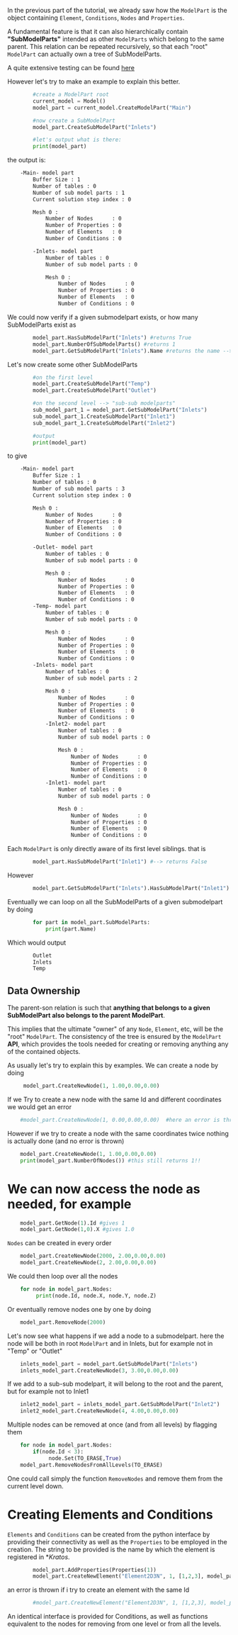 In the previous part of the tutorial, we already saw how the `ModelPart` is the object containing `Element`, `Conditions`, `Nodes` and `Properties`.

A fundamental feature is that it can also hierarchically contain **"SubModelParts"** intended as other `ModelParts` which belong to the same parent. This relation can be repeated recursively, so that each "root" `ModelPart` can actually own a tree of SubModelParts.

A quite extensive testing can be found [here](https://github.com/KratosMultiphysics/Kratos/blob/master/kratos/tests/test_model_part.py)

However let's try to make an example to explain this better. 

~~~~py        
        #create a ModelPart root
        current_model = Model()
        model_part = current_model.CreateModelPart("Main")

        #now create a SubModelPart
        model_part.CreateSubModelPart("Inlets")

        #let's output what is there:
        print(model_part)
~~~~

the output is:

~~~~bash      
    -Main- model part
        Buffer Size : 1
        Number of tables : 0
        Number of sub model parts : 1
        Current solution step index : 0

        Mesh 0 : 
            Number of Nodes      : 0
            Number of Properties : 0
            Number of Elements   : 0
            Number of Conditions : 0

        -Inlets- model part
            Number of tables : 0
            Number of sub model parts : 0

            Mesh 0 : 
                Number of Nodes      : 0
                Number of Properties : 0
                Number of Elements   : 0
                Number of Conditions : 0
~~~~

We could now verify if a given submodelpart exists, or how many SubModelParts exist as

~~~~py        
        model_part.HasSubModelPart("Inlets") #returns True
        model_part.NumberOfSubModelParts() #returns 1
        model_part.GetSubModelPart("Inlets").Name #returns the name --> Inlets
~~~~        

Let's now create some other SubModelParts

~~~~py
        #on the first level
        model_part.CreateSubModelPart("Temp")
        model_part.CreateSubModelPart("Outlet")

        #on the second level --> "sub-sub modelparts"
        sub_model_part_1 = model_part.GetSubModelPart("Inlets")
        sub_model_part_1.CreateSubModelPart("Inlet1")
        sub_model_part_1.CreateSubModelPart("Inlet2")

        #output
        print(model_part)
~~~~

to give

~~~~bash
    -Main- model part
        Buffer Size : 1
        Number of tables : 0
        Number of sub model parts : 3
        Current solution step index : 0

        Mesh 0 : 
            Number of Nodes      : 0
            Number of Properties : 0
            Number of Elements   : 0
            Number of Conditions : 0

        -Outlet- model part
            Number of tables : 0
            Number of sub model parts : 0

            Mesh 0 : 
                Number of Nodes      : 0
                Number of Properties : 0
                Number of Elements   : 0
                Number of Conditions : 0
        -Temp- model part
            Number of tables : 0
            Number of sub model parts : 0

            Mesh 0 : 
                Number of Nodes      : 0
                Number of Properties : 0
                Number of Elements   : 0
                Number of Conditions : 0
        -Inlets- model part
            Number of tables : 0
            Number of sub model parts : 2

            Mesh 0 : 
                Number of Nodes      : 0
                Number of Properties : 0
                Number of Elements   : 0
                Number of Conditions : 0
            -Inlet2- model part
                Number of tables : 0
                Number of sub model parts : 0

                Mesh 0 : 
                    Number of Nodes      : 0
                    Number of Properties : 0
                    Number of Elements   : 0
                    Number of Conditions : 0
            -Inlet1- model part
                Number of tables : 0
                Number of sub model parts : 0

                Mesh 0 : 
                    Number of Nodes      : 0
                    Number of Properties : 0
                    Number of Elements   : 0
                    Number of Conditions : 0
~~~~

Each `ModelPart` is only directly aware of its first level siblings. that is

~~~~py
        model_part.HasSubModelPart("Inlet1") #--> returns False
~~~~

However

~~~~py
        model_part.GetSubModelPart("Inlets").HasSubModelPart("Inlet1") #--> returns True
~~~~

Eventually we can loop on all the SubModelParts of a given submodelpart by doing

~~~~py
        for part in model_part.SubModelParts:
            print(part.Name)
~~~~

Which would output

~~~bash
        Outlet
        Inlets
        Temp
~~~

## Data Ownership
The parent-son relation is such that **anything that belongs to a given SubModelPart also belongs to the parent ModelPart**. 

This implies that the ultimate "owner" of any `Node`, `Element`, etc, will be the "root" `ModelPart`. The consistency of the tree is ensured by the `ModelPart` **API**, which provides the tools needed for creating or removing anything any of the contained objects.

As usually let's try to explain this by examples. We can create a node by doing

~~~~py
     model_part.CreateNewNode(1, 1.00,0.00,0.00)
~~~~

If we Try to create a new node with the same Id and different coordinates we would get an error

~~~~py
    #model_part.CreateNewNode(1, 0.00,0.00,0.00)  #here an error is thrown
~~~~

However if we try to create a node with the same coordinates twice nothing is actually done (and no error is thrown)

~~~~py
    model_part.CreateNewNode(1, 1.00,0.00,0.00) 
    print(model_part.NumberOfNodes()) #this still returns 1!!
~~~~

# We can now access the node as needed, for example

~~~~py
    model_part.GetNode(1).Id #gives 1
    model_part.GetNode(1,0).X #gives 1.0
~~~~

`Nodes` can be created in every order

~~~~py
    model_part.CreateNewNode(2000, 2.00,0.00,0.00)
    model_part.CreateNewNode(2, 2.00,0.00,0.00)
~~~~

We could then loop over all the nodes

~~~py
    for node in model_part.Nodes:
         print(node.Id, node.X, node.Y, node.Z)
~~~

Or eventually remove nodes one by one by doing

~~~~py
    model_part.RemoveNode(2000)
~~~~

Let's now see what happens if we add a node to a submodelpart.
here the node will be both in root `ModelPart` and in Inlets, but for example not in "Temp" or "Outlet"

~~~~py
    inlets_model_part = model_part.GetSubModelPart("Inlets")
    inlets_model_part.CreateNewNode(3, 3.00,0.00,0.00)
~~~~

If we add to a sub-sub modelpart, it will belong to the root and the parent, but for example not to Inlet1

~~~~py
    inlet2_model_part = inlets_model_part.GetSubModelPart("Inlet2")
    inlet2_model_part.CreateNewNode(4, 4.00,0.00,0.00)
~~~~

Multiple nodes can be removed at once (and from all levels) by flagging them 

~~~~py
    for node in model_part.Nodes:
        if(node.Id < 3):
             node.Set(TO_ERASE,True)   
    model_part.RemoveNodesFromAllLevels(TO_ERASE)
~~~~

One could call simply the function `RemoveNodes` and remove them from the current level down.

# Creating Elements and Conditions
`Elements` and `Conditions` can be created from the python interface by providing their connectivity as well as the `Properties` to be employed in the creation. The string to be provided is the name by which the element is registered in **Kratos*.

~~~~py
        model_part.AddProperties(Properties(1))
        model_part.CreateNewElement("Element2D3N", 1, [1,2,3], model_part.GetProperties()[1])
~~~~

an error is thrown if i try to create an element with the same Id

~~~~py
        #model_part.CreateNewElement("Element2D3N", 1, [1,2,3], model_part.GetProperties()[1])
~~~~

An identical interface is provided for Conditions, as well as functions equivalent to the nodes for removing from one level or from all the levels.